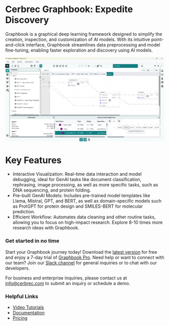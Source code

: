 # Cerbrec Graphbook: Expedite Discovery

Graphbook is a graphical deep learning framework designed to simplify the creation, inspection, and customization of AI models. With its intuitive point-and-click interface, Graphbook streamlines data preprocessing and model fine-tuning, enabling faster exploration and discovery using AI models.

![Graphbook](docs/GPT_Graphbook_Attention_new_1.3.1.png)

# Key Features

- Interactive Visualization: Real-time data interaction and model debugging, ideal for GenAI tasks like document classification, rephrasing, image processing, as well as more specific tasks, such as DNA sequencing, and protein folding.
- Pre-built GenAI Models: Includes pre-trained model templates like Llama, Mistral, GPT, and BERT, as well as domain-specific models such as ProtGPT for protein design and SMILES-BERT for molecular prediction.
- Efficient Workflow: Automates data cleaning and other routine tasks, allowing you to focus on high-impact research. Explore 8-10 times more research ideas with Graphbook.

### Get started in no time

Start your Graphbook journey today! Download the [latest version](http://www.cerbrec.com) for free and enjoy a 7-day trial of [Graphbook Pro](https://cerbrec.com/pricing). Need help or want to connect with our team? Join our [Slack channel](https://cerbrec-ai-community.slack.com/?redir=%2Fssb%2Fredirect) for general inquiries or to chat with our developers.

For business and enterprise inquiries, please contact us at info@cerbrec.com to submit an inquiry or schedule a demo.

### Helpful Links
- [Video Tutorials](https://www.youtube.com/watch?v=B1AHPhmyU5c&list=PLTvmtghB9v1bWla6GFHoMT4K7BGUHJ8j2)
- [Documentation](https://cerbrec.com/documentation)
- [Pricing](https://cerbrec.com/pricing)
